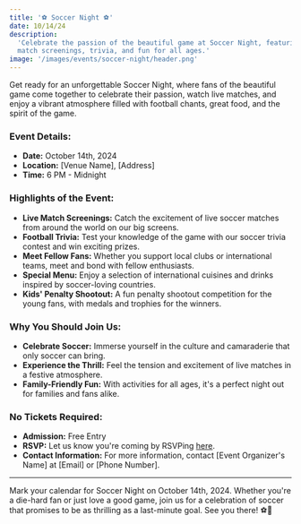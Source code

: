 ```yaml
---
title: '⚽ Soccer Night ⚽'
date: 10/14/24
description:
  'Celebrate the passion of the beautiful game at Soccer Night, featuring live
  match screenings, trivia, and fun for all ages.'
image: '/images/events/soccer-night/header.png'
---
```


Get ready for an unforgettable Soccer Night, where fans of the beautiful game
come together to celebrate their passion, watch live matches, and enjoy a
vibrant atmosphere filled with football chants, great food, and the spirit of
the game.

### **Event Details:**

- **Date:** October 14th, 2024
- **Location:** [Venue Name], [Address]
- **Time:** 6 PM - Midnight

### **Highlights of the Event:**

- **Live Match Screenings:** Catch the excitement of live soccer matches from
  around the world on our big screens.
- **Football Trivia:** Test your knowledge of the game with our soccer trivia
  contest and win exciting prizes.
- **Meet Fellow Fans:** Whether you support local clubs or international teams,
  meet and bond with fellow enthusiasts.
- **Special Menu:** Enjoy a selection of international cuisines and drinks
  inspired by soccer-loving countries.
- **Kids' Penalty Shootout:** A fun penalty shootout competition for the young
  fans, with medals and trophies for the winners.

### **Why You Should Join Us:**

- **Celebrate Soccer:** Immerse yourself in the culture and camaraderie that
  only soccer can bring.
- **Experience the Thrill:** Feel the tension and excitement of live matches in
  a festive atmosphere.
- **Family-Friendly Fun:** With activities for all ages, it's a perfect night
  out for families and fans alike.

### **No Tickets Required:**

- **Admission:** Free Entry
- **RSVP:** Let us know you're coming by RSVPing [here](#).
- **Contact Information:** For more information, contact [Event Organizer's
  Name] at [Email] or [Phone Number].

---

Mark your calendar for Soccer Night on October 14th, 2024. Whether you're a
die-hard fan or just love a good game, join us for a celebration of soccer that
promises to be as thrilling as a last-minute goal. See you there! ⚽🎉
